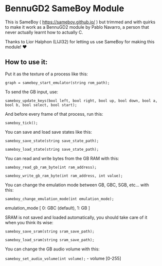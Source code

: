 # BennuGD2 SameBoy Module
This is SameBoy ( https://sameboy.github.io/ ) but trimmed and with quirks to make it work as a BennuGD2 module by Pablo Navarro, a person that never actually learnt how to actually C.

Thanks to Lior Halphon (LIJI32) for letting us use SameBoy for making this module! ♥

## How to use it:
Put it as the texture of a process like this:

```graph = sameboy_start_emulator(string rom_path);```
	
To send the GB input, use:

```sameboy_update_keys(bool left, bool right, bool up, bool down, bool a, bool b, bool select, bool start);```
	
And before every frame of that process, run this:

```sameboy_tick();```

You can save and load save states like this:

```sameboy_save_state(string save_state_path);```

```sameboy_load_state(string save_state_path);```
	
You can read and write bytes from the GB RAM with this:

```sameboy_read_gb_ram_byte(int ram_address);```

```sameboy_write_gb_ram_byte(int ram_address, int value);```

You can change the emulation mode between GB, GBC, SGB, etc... with this:

```sameboy_change_emulation_mode(int emulation_mode);```

emulation_mode [ 0: GBC (default), 1: GB ]

SRAM is not saved and loaded automatically, you should take care of it when you think its wise:

```sameboy_save_sram(string sram_save_path);```

```sameboy_load_sram(string sram_save_path);```

You can change the GB audio volume with this:

```sameboy_set_audio_volume(int volume);```
	- volume [0-255]
